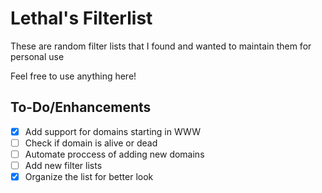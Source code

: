 # Lethal's Filterlist

These are random filter lists that I found and wanted to maintain them for personal use

Feel free to use anything here!

## To-Do/Enhancements
- [x] Add support for domains starting in WWW
- [ ] Check if domain is alive or dead
- [ ] Automate proccess of adding new domains
- [ ] Add new filter lists
- [x] Organize the list for better look
